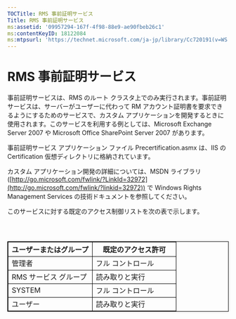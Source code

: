 ```yaml
---
TOCTitle: RMS 事前証明サービス
Title: RMS 事前証明サービス
ms:assetid: '09957294-167f-4f98-88e9-ae90fbeb26c1'
ms:contentKeyID: 18122084
ms:mtpsurl: 'https://technet.microsoft.com/ja-jp/library/Cc720191(v=WS.10)'
---
```


RMS 事前証明サービス
====================

事前証明サービスは、RMS のルート クラスタ上でのみ実行されます。事前証明サービスは、サーバーがユーザーに代わって RM アカウント証明書を要求できるようにするためのサービスで、カスタム アプリケーションを開発するときに使用されます。このサービスを利用する例としては、Microsoft Exchange Server 2007 や Microsoft Office SharePoint Server 2007 があります。

事前証明サービス アプリケーション ファイル Precertification.asmx は、IIS の Certification 仮想ディレクトリに格納されています。

カスタム アプリケーション開発の詳細については、MSDN ライブラリ ([http://go.microsoft.com/fwlink/?LinkId=32972](http://go.microsoft.com/fwlink/?linkid=32972)) で Windows Rights Management Services の技術ドキュメントを参照してください。

このサービスに対する既定のアクセス制御リストを次の表で示します。

###  

 
<table style="border:1px solid black;">
<colgroup>
<col width="50%" />
<col width="50%" />
</colgroup>
<thead>
<tr class="header">
<th style="border:1px solid black;" >ユーザーまたはグループ</th>
<th style="border:1px solid black;" >既定のアクセス許可</th>
</tr>
</thead>
<tbody>
<tr class="odd">
<td style="border:1px solid black;">管理者</td>
<td style="border:1px solid black;">フル コントロール</td>
</tr>
<tr class="even">
<td style="border:1px solid black;">RMS サービス グループ</td>
<td style="border:1px solid black;">読み取りと実行</td>
</tr>
<tr class="odd">
<td style="border:1px solid black;">SYSTEM</td>
<td style="border:1px solid black;">フル コントロール</td>
</tr>
<tr class="even">
<td style="border:1px solid black;">ユーザー</td>
<td style="border:1px solid black;">読み取りと実行</td>
</tr>
</tbody>
</table>
